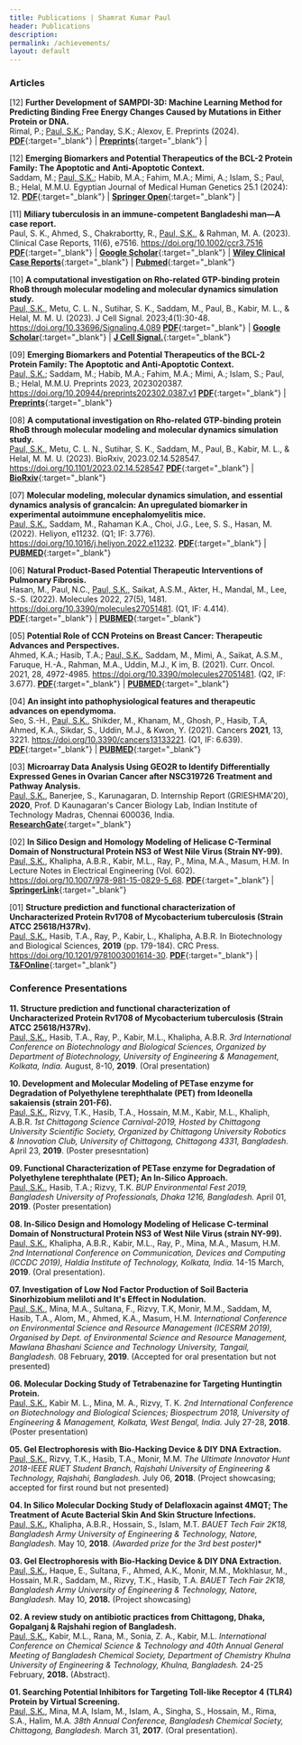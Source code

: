 ```yaml
---
title: Publications | Shamrat Kumar Paul
header: Publications
description:
permalink: /achievements/
layout: default
---
```

### Articles
[12] **Further Development of SAMPDI-3D: Machine Learning Method for Predicting Binding Free Energy Changes Caused by Mutations in Either Protein or DNA.** <br>
Rimal, P.; <u>Paul, S.K.</u>; Panday, S.K.; Alexov, E. Preprints (2024).
[**PDF**](https://paulshamrat.github.io/assets/articles/22024-12-30-SAMPDI-3D-V2.pdf){:target="\_blank"} |
[**Preprints**](https://www.preprints.org/manuscript/202412.2430/v1){:target="\_blank"} |
<br>

[12] **Emerging Biomarkers and Potential Therapeutics of the BCL-2 Protein Family: The Apoptotic and Anti-Apoptotic Context.** <br>
Saddam, M.; <u>Paul, S.K.</u>; Habib, M.A.; Fahim, M.A.; Mimi, A.; Islam, S.; Paul, B.; Helal, M.M.U. Egyptian Journal of Medical Human Genetics 25.1 (2024): 12.
[**PDF**](https://paulshamrat.github.io/assets/articles/2024-01-27-bcl2.pdf){:target="\_blank"} |
[**Springer Open**](https://jmhg.springeropen.com/articles/10.1186/s43042-024-00485-7){:target="\_blank"} |
<br>


[11] **Miliary tuberculosis in an immune-competent Bangladeshi man—A case report.** <br>
Paul, S. K., Ahmed, S., Chakrabortty, R., <u>Paul, S.K.</u>, & Rahman, M. A. (2023).
Clinical Case Reports, 11(6), e7516.
https://doi.org/10.1002/ccr3.7516
[**PDF**](https://paulshamrat.github.io/assets/articles/2023-06-09-MilTB.pdf){:target="\_blank"} |
[**Google Scholar**](https://scholar.google.com/scholar?hl=en&as_sdt=0%2C41&q=Miliary+tuberculosis+in+an+immune%E2%80%90competent+Bangladeshi+man+A+case+report&btnG=){:target="\_blank"} |
[**Wiley Clinical Case Reports**](https://onlinelibrary.wiley.com/doi/10.1002/ccr3.7516){:target="\_blank"} |
[**Pubmed**](https://pubmed.ncbi.nlm.nih.gov/37305888/){:target="\_blank"}
<br>

[10] **A computational investigation on Rho-related GTP-binding protein RhoB through molecular modeling and molecular dynamics simulation study.** <br>
<u>Paul, S.K.</u>, Metu, C. L. N., Sutihar, S. K., Saddam, M., Paul, B., Kabir, M. L., & Helal, M. M. U. (2023).
J Cell Signal. 2023;4(1):30-48.
https://doi.org/10.33696/Signaling.4.089
[**PDF**](https://paulshamrat.github.io/assets/articles/2023-03-23-RHOB.pdf){:target="\_blank"} |
[**Google Scholar**](https://scholar.google.com/scholar?cluster=16571501518634770369&hl=en&as_sdt=0,41){:target="\_blank"} |
[**J Cell Signal.**](https://www.scientificarchives.com/article/a-computational-investigation-on-rho-related-gtp-binding-protein-rhob-through-molecular-modeling-and-molecular-dynamics-simulation-study){:target="\_blank"}
<br>

[09] **Emerging Biomarkers and Potential Therapeutics of the BCL-2 Protein Family: The Apoptotic and Anti-Apoptotic Context.** <br>
<u>Paul, S.K.</u>; Saddam, M.; Habib, M.A.; Fahim, M.A.; Mimi, A.; Islam, S.; Paul, B.; Helal, M.M.U.
Preprints 2023, 2023020387.
https://doi.org/10.20944/preprints202302.0387.v1
[**PDF**](https://paulshamrat.github.io/assets/articles/2023-02-22-bcl2.pdf){:target="\_blank"} |
[**Preprints**](https://www.preprints.org/manuscript/202302.0387/v1){:target="\_blank"}
<br>

[08] **A computational investigation on Rho-related GTP-binding protein RhoB through molecular modeling and molecular dynamics simulation study.** <br>
<u>Paul, S.K.</u>, Metu, C. L. N., Sutihar, S. K., Saddam, M., Paul, B., Kabir, M. L., & Helal, M. M. U. (2023).
BioRxiv, 2023.02.14.528547.
https://doi.org/10.1101/2023.02.14.528547
[**PDF**](https://paulshamrat.github.io/assets/articles/2023-02-15-RHOB.pdf){:target="\_blank"} |
[**BioRxiv**](https://www.biorxiv.org/content/10.1101/2023.02.14.528547v1){:target="\_blank"}
<br>

[07] **Molecular modeling, molecular dynamics simulation, and essential dynamics analysis of grancalcin: An upregulated biomarker in experimental autoimmune encephalomyelitis mice.** <br>
<u>Paul, S.K.</u>, Saddam, M., Rahaman K.A., Choi, J.G., Lee, S. S., Hasan, M. (2022).
Heliyon, e11232.
(Q1; IF: 3.776).
https://doi.org/10.1016/j.heliyon.2022.e11232.
[**PDF**](https://paulshamrat.github.io/assets/articles/2022-10-20-GCA.pdf){:target="\_blank"} |
[**PUBMED**](https://pubmed.ncbi.nlm.nih.gov/36340004/){:target="\_blank"}
<br>

[06] **Natural Product-Based Potential Therapeutic Interventions of Pulmonary Fibrosis.** <br>
Hasan, M., Paul, N.C., <u>Paul, S.K.</u>, Saikat, A.S.M., Akter, H., Mandal, M., Lee, S.-S. (2022).
Molecules 2022, 27(5), 1481.
https://doi.org/10.3390/molecules27051481.
(Q1, IF: 4.414).
[**PDF**](https://paulshamrat.github.io/assets/articles/2022-02-22-IPF.pdf){:target="\_blank"} |
[**PUBMED**](https://pubmed.ncbi.nlm.nih.gov/35268581/){:target="\_blank"} 
<br>

[05] **Potential Role of CCN Proteins on Breast Cancer: Therapeutic Advances and Perspectives.** <br>
Ahmed, K.A.; Hasib, T.A.; <u>Paul, S.K.</u>, Saddam, M., Mimi, A., Saikat, A.S.M., Faruque, H.-A., Rahman, M.A., Uddin, M.J., K im, B. (2021).
Curr. Oncol. 2021, 28, 4972-4985.
https://doi.org/10.3390/molecules27051481.
(Q2, IF: 3.677).
[**PDF**](https://paulshamrat.github.io/assets/articles/2021-11-CCN.pdf){:target="\_blank"} |
[**PUBMED**](https://pubmed.ncbi.nlm.nih.gov/34940056/){:target="\_blank"}
<br>

[04] **An insight into pathophysiological features and therapeutic advances on ependymoma.** <br>
Seo, S.-H., <u>Paul, S.K.</u>, Shikder, M., Khanam, M., Ghosh, P., Hasib, T.A, Ahmed, K.A., Sikdar, S., Uddin, M.J., & Kwon, Y. (2021).
Cancers **2021**, 13, 3221.
https://doi.org/10.3390/cancers13133221.
(Q1, IF: 6.639).
[**PDF**](https://paulshamrat.github.io/assets/articles/2021-06-EPENDYMOMA.pdf){:target="\_blank"} |
[**PUBMED**](https://pubmed.ncbi.nlm.nih.gov/34203272/){:target="\_blank"}
<br>

[03] **Microarray Data Analysis Using GEO2R to Identify Differentially Expressed Genes in Ovarian Cancer after NSC319726 Treatment and Pathway Analysis.** <br>
<u>Paul, S.K.</u>, Banerjee, S., Karunagaran, D.
Internship Report (GRIESHMA'20), **2020**, Prof. D Kaunagaran's Cancer Biology Lab, Indian Institute of Technology Madras, Chennai 600036, India.
[**ResearchGate**](https://www.researchgate.net/publication/349832074_Microarray_Data_Analysis_Using_GEO2R_to_Identify_Differentially_Expressed_Genes_in_Ovarian_Cancer_after_NSC319726_Treatment_and_Pathway_Analysis){:target="\_blank"}
<br>

[02] **In Silico Design and Homology Modeling of Helicase C-Terminal Domain of Nonstructural Protein NS3 of West Nile Virus (Strain NY-99).** <br>
<u>Paul, S.K.</u>, Khalipha, A.B.R., Kabir, M.L., Ray, P., Mina, M.A., Masum, H.M.
In Lecture Notes in Electrical Engineering (Vol. 602).
https://doi.org/10.1007/978-981-15-0829-5_68.
[**PDF**](https://paulshamrat.github.io/assets/articles/2019-12-WNV.pdf){:target="\_blank"} |
[**SpringerLink**](https://link.springer.com/chapter/10.1007/978-981-15-0829-5_68){:target="\_blank"}
<br>

[01] **Structure prediction and functional characterization of Uncharacterized Protein Rv1708 of Mycobacterium tuberculosis (Strain ATCC 25618/H37Rv).** <br>
<u>Paul, S.K.</u>, Hasib, T.A., Ray, P., Kabir, L., Khalipha, A.B.R.
In Biotechnology and Biological Sciences, **2019** (pp. 179-184). CRC Press.
https://doi.org/10.1201/9781003001614-30.
[**PDF**](https://paulshamrat.github.io/assets/articles/2019-11-MTB-BIOSPECTRUM.pdf){:target="\_blank"} |
[**T&FOnline**](https://www.taylorfrancis.com/chapters/edit/10.1201/9781003001614-30/structure-prediction-functional-characterization-uncharacterized-protein-rv1708-mycobacterium-tuberculosis-strain-atcc-25618-h37rv-shamrat-kumar-paul-tasnin-al-hasib-pranta-ray-lutful-kabir-abul-bashar-ripon-khalipha){:target="\_blank"}
<br>

<!--
### Other Articles
[03] **In Silico Molecular Docking and Density Functional Studies on Fenofibrate and its Derivatives Against 5AZT in the Treatment of Cardiovascular Disease** <br>
Abul Bashar Ripon Khalipha, Shamrat Kumar Paul, Mohammad Solaiman Hossain, Pranta Ray, Md Lutful Kabir,
<!--International Journal of Evergreen Scientific Research Research Paper Vol.01, Issue 01, pp.1-14 (2020)<br>
[PDF](/achievementfiles/publishedarticles/MSFenofibrater.pdf)
<br>

[02] **CCN family proteins in tumorigenesis and cancer** <br>
Pranta Ray, Pushpendu Malakar, Shamrat Kumar Paul, Mohammad Torequl Islam.
<br>
<!--K-publishers, 2020<br>
[PDF](/achievementfiles/publishedarticles/7001-DONE.pdf)

[01] **In Silico Molecular Docking Study of Delafloxacin against 4MQT for the Treatment of Acute Bacterial Skin and Skin Structure Infections** <br>
Shamrat Kumar Paul, Pranta Ray, Mohammad Solaiman Hossain, Abul Bashar Ripon Khalipha, Mohammad Torequl Islam.
<!--Int. J. Biopro. Biotechnol. Advance 5 (1), 144-150 2019<br>
[PDF](/achievementfiles/publishedarticles/Delafloxacin-2019.pdf)
<br>-->

### Conference Presentations

**11. Structure prediction and functional characterization of Uncharacterized Protein Rv1708 of Mycobacterium tuberculosis (Strain ATCC 25618/H37Rv).** <br>
<u>Paul, S.K.</u>, Hasib, T.A., Ray, P., Kabir, M.L., Khalipha, A.B.R.
*3rd International Conference on Biotechnology and Biological Sciences, 
Organized by Department of Biotechnology, University of Engineering & Management, 
Kolkata, India.*
August, 8-10, **2019**.
(Oral presentation)

**10. Development and Molecular Modeling of PETase enzyme for Degradation of Polyethylene terephthalate (PET) from Ideonella sakaiensis (strain 201-F6).** <br>
<u>Paul, S.K.</u>, Rizvy, T.K., Hasib, T.A., Hossain, M.M., Kabir, M.L., Khaliph, A.B.R.
*1st Chittagong Science Carnival-2019, Hosted by Chittagong University Scientific Society,
Organized by Chittagong University Robotics & Innovation Club, 
University of Chittagong, Chittagong 4331, Bangladesh.*
April 23, **2019**.
(Poster presesntation)

**09. Functional Characterization of PETase enzyme for Degradation of Polyethylene terephthalate (PET); An In-Silico Approach.** <br>
<u>Paul, S.K.</u>, Hasib, T.A.; Rizvy, T.K.
*BUP Environmental Fest 2019, 
Bangladesh University of Professionals, 
Dhaka 1216, Bangladesh.*
April 01, **2019**. 
(Poster presentation)

**08. In-Silico Design and Homology Modeling of Helicase C-terminal Domain of Nonstructural Protein NS3 of West Nile Virus (strain NY-99).** <br>
<u>Paul, S.K.</u>, Khalipha, A.B.R., Kabir, M.L., Ray, P., Mina, M.A., Masum, H.M.
*2nd International Conference on Communication, Devices and Computing (ICCDC 2019), 
Haldia Institute of Technology, 
Kolkata, India.*
14-15 March, **2019**.
(Oral presentation).

**07. Investigation of Low Nod Factor Production of Soil Bacteria Sinorhizobium meliloti and It's Effect in Nodulation.** <br>
<u>Paul, S.K.</u>, Mina, M.A., Sultana, F., Rizvy, T.K, Monir, M.M., Saddam, M, Hasib, T.A., Alom, M., Ahmed, K.A., Masum, H.M.
*International Conference on Environmental Science and Resource Management (ICESRM 2019),
Organised by Dept. of Environmental Science and Resource Management, 
Mawlana Bhashani Science and Technology University, 
Tangail, Bangladesh.*
08 February, **2019**.
(Accepted for oral presentation but not presented)

**06. Molecular Docking Study of Tetrabenazine for Targeting Huntingtin Protein.** <br>
<u>Paul, S.K.</u>, Kabir M. L., Mina, M. A., Rizvy, T. K.
*2nd International Conference on Biotechnology and Biological Sciences; Biospectrum 2018,
University of Engineering & Management, Kolkata, 
West Bengal, India.*
July 27-28, **2018**.
(Poster presentation)

**05. Gel Electrophoresis with Bio-Hacking Device & DIY DNA Extraction.** <br>
<u>Paul, S.K.</u>, Rizvy, T.K., Hasib, T.A., Monir, M.M.
*The Ultimate Innovator Hunt 2018-IEEE RUET Student Branch, 
Rajshahi University of Engineering & Technology, 
Rajshahi, Bangladesh.*
July 06, **2018**.
(Project showcasing; accepted for first round but not presented)

**04. In Silico Molecular Docking  Study of Delafloxacin against 4MQT; The Treatment of  Acute Bacterial Skin And Skin Structure Infections.** <br>
<u>Paul, S.K.</u>, Khalipha, A.B.R., Hossain, S., Islam, M.T.
*BAUET Tech Fair 2K18, 
Bangladesh Army University of Engineering & Technology, 
Natore, Bangladesh.*
May 10, **2018**.
**(Awarded prize for the 3rd best poster*)**

**03. Gel Electrophoresis with Bio-Hacking Device & DIY DNA Extraction.** <br>
<u>Paul, S.K.</u>, Haque, E., Sultana, F.,  Ahmed, A.K., Monir, M.M., Mokhlasur, M., Hossain, M.R., Saddam, M., Rizvy, T.K., Hasib, T.A.
*BAUET Tech Fair 2K18, 
Bangladesh Army University of Engineering & Technology, 
Natore, Bangladesh.*
May 10, **2018.**
(Project showcasing)

**02. A review study on antibiotic practices from Chittagong, Dhaka, Gopalganj & Rajshahi region of Bangladesh.** <br>
<u>Paul, S.K.</u>, Kabir, M.L., Rana, M., Sonia, Z. A., Kabir, M.L.
*International Conference on Chemical Science & Technology and 
40th Annual General Meeting of Bangladesh Chemical Society,
Department of Chemistry Khulna University of Engineering & Technology, 
Khulna, Bangladesh.*
24-25 February, **2018.** 
(Abstract).

**01. Searching Potential Inhibitors for Targeting Toll-like Receptor 4 (TLR4) Protein by Virtual Screening.**<br>
<u>Paul, S.K.</u>, Mina, M.A, Islam, M., Islam, A., Singha, S., Hossain, M., Rima, S.A., Halim, M.A.
*38th Annual Conference, Bangladesh Chemical Society, 
Chittagong, Bangladesh.*
March 31, **2017**.
(Oral presentation).
